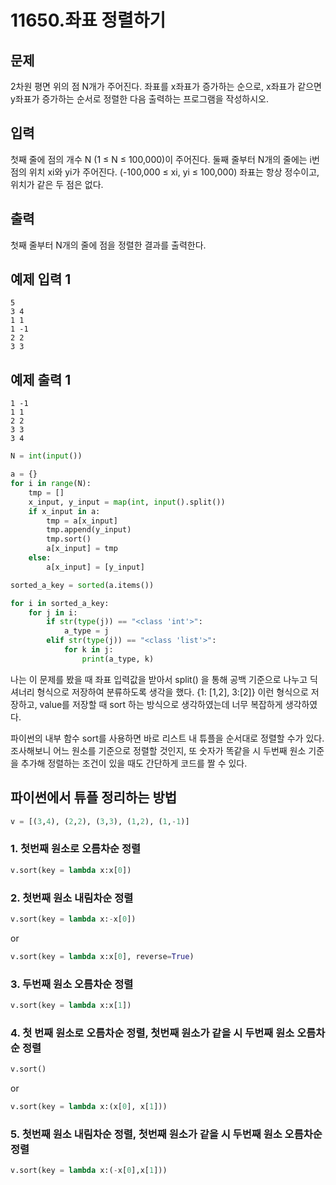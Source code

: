 # 11650.좌표 정렬하기

## 문제

2차원 평면 위의 점 N개가 주어진다. 좌표를 x좌표가 증가하는 순으로, x좌표가 같으면 y좌표가 증가하는 순서로 정렬한 다음 출력하는 프로그램을 작성하시오.

## 입력

첫째 줄에 점의 개수 N (1 ≤ N ≤ 100,000)이 주어진다. 둘째 줄부터 N개의 줄에는 i번점의 위치 xi와 yi가 주어진다. (-100,000 ≤ xi, yi ≤ 100,000) 좌표는 항상 정수이고, 위치가 같은 두 점은 없다.

## 출력

첫째 줄부터 N개의 줄에 점을 정렬한 결과를 출력한다.

## 예제 입력 1

```
5
3 4
1 1
1 -1
2 2
3 3

```

## 예제 출력 1

```
1 -1
1 1
2 2
3 3
3 4

```

```python
N = int(input())

a = {}
for i in range(N):
    tmp = []
    x_input, y_input = map(int, input().split())
    if x_input in a:
        tmp = a[x_input]
        tmp.append(y_input)
        tmp.sort()
        a[x_input] = tmp
    else:
        a[x_input] = [y_input]

sorted_a_key = sorted(a.items())

for i in sorted_a_key:
    for j in i:
        if str(type(j)) == "<class 'int'>":
            a_type = j
        elif str(type(j)) == "<class 'list'>":
            for k in j:
                print(a_type, k)
```

나는 이 문제를 봤을 때 좌표 입력값을 받아서 split() 을 통해 공백 기준으로 나누고 딕셔너리 형식으로 저장하여 분류하도록 생각을 했다. {1: [1,2], 3:[2]} 이런 형식으로 저장하고, value를 저장할 때 sort 하는 방식으로 생각하였는데 너무 복잡하게 생각하였다.

파이썬의 내부 함수 sort를 사용하면 바로 리스트 내 튜플을 순서대로 정렬할 수가 있다. 조사해보니 어느 원소를 기준으로 정렬할 것인지, 또 숫자가 똑같을 시 두번째 원소 기준을 추가해 정렬하는 조건이 있을 때도 간단하게 코드를 짤 수 있다.

## 파이썬에서 튜플 정리하는 방법

```python
v = [(3,4), (2,2), (3,3), (1,2), (1,-1)]
```

### 1. 첫번째 원소로 오름차순 정렬

```python
v.sort(key = lambda x:x[0])
```

### 2. 첫번째 원소 내림차순 정렬

```python
v.sort(key = lambda x:-x[0])
```

or

```python
v.sort(key = lambda x:x[0], reverse=True)
```

### 3. 두번째 원소 오름차순 정렬

```python
v.sort(key = lambda x:x[1])
```

### 4. 첫 번째 원소로 오름차순 정렬, 첫번째 원소가 같을 시 두번째 원소 오름차순 정렬

```python
v.sort()
```

or

```python
v.sort(key = lambda x:(x[0], x[1]))
```

### 5. 첫번째 원소 내림차순 정렬, 첫번째 원소가 같을 시 두번째 원소 오름차순 정렬

```python
v.sort(key = lambda x:(-x[0],x[1]))
```